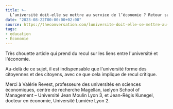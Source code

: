 ```yaml
---
title: >-
  L’université doit-elle se mettre au service de l’économie ? Retour sur un débat vieux de plusieurs siècles
date: "2023-08-22T00:00:00+02:00"
source: https://theconversation.com/luniversite-doit-elle-se-mettre-au-service-de-leconomie-retour-sur-un-debat-vieux-de-plusieurs-siecles-206810
tags:
- education
- Économie
---
```


Très chouette article qui prend du recul sur les liens entre l'université et l'économie.

Au-delà de ce sujet, il est indispensable que l'université forme des citoyennes et des citoyens, avec ce que cela implique de recul critique.

Merci à Valérie Revest, professeure des universités en sciences économiques, centre de recherche Magellan, iaelyon School of Management – Université Jean Moulin Lyon 3, et Jean-Régis Kunegel, docteur en économie, Université Lumière Lyon 2.